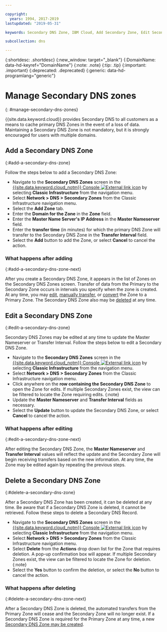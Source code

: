 ```yaml
---

copyright:
  years: 1994, 2017-2019
lastupdated: "2019-05-31"

keywords: Secondary DNS Zone, IBM Cloud, Add Secondary Zone, Edit Secondary Zone, Delete Secondary Zone, primary DNS Zones

subcollection: dns

---
```



{:shortdesc: .shortdesc}
{:new_window: target="_blank"}
{:DomainName: data-hd-keyref="DomainName"}
{:note: .note}
{:tip: .tip}
{:important: .important}
{:deprecated: .deprecated}
{:generic: data-hd-programlang="generic"}


# Manage Secondary DNS zones
{: #manage-secondary-dns-zones}

{{site.data.keyword.cloud}} provides Secondary DNS to all customers as a means to cache primary DNS Zones in the event of a loss of data. Maintaining a Secondary DNS Zone is not mandatory, but it is strongly encouraged for users with multiple domains. 


## Add a Secondary DNS Zone
{:#add-a-secondary-dns-zone}

Follow the steps below to add a Secondary DNS Zone:

* Navigate to the **Secondary DNS Zones** screen in the [{{site.data.keyword.cloud_notm}} Console ![External link icon](../../icons/launch-glyph.svg "External link icon")](https://{DomainName}/) by selecting **Classic Infrastructure** from the navigation menu. 
* Select **Network > DNS > Secondary Zones** from the Classic Infrastructure navigation menu.
* Select the **Add Zone** tab.
* Enter the **Domain for the Zone** in the **Zone** field.
* Enter the **Master Name Server's IP Address** in the **Master Nameserver** field.
* Enter the **transfer time** (in minutes) for which the primary DNS Zone will transfer to the Secondary DNS Zone in the **Transfer Interval** field.
* Select the **Add** button to add the Zone, or select **Cancel** to cancel the action.

### What happens after adding
{:#add-a-secondary-dns-zone-next}

After you create a Secondary DNS Zone, it appears in the list of Zones on the Secondary DNS Zones screen. Transfer of data from the Primary to the Secondary Zone occurs in intervals you specify when the zone is created. At any time, you may [edit](#edit-a-secondary-dns-zone), [manually transfer](/docs/infrastructure/dns?topic=dns-make-a-manual-zone-transfer-for-a-secondary-dns-zone), or [convert](/docs/infrastructure/dns?topic=dns-convert-a-secondary-dns-zone-to-a-primary-zone) the Zone to a Primary Zone. The Secondary DNS Zone also may be [deleted](#delete-a-secondary-dns-zone) at any time.

## Edit a Secondary DNS Zone
{:#edit-a-secondary-dns-zone}

Secondary DNS Zones may be edited at any time to update the Master Nameserver or Transfer Interval. Follow the steps below to edit a Secondary DNS Zone.

* Navigate to the **Secondary DNS Zones** screen in the [{{site.data.keyword.cloud_notm}} Console ![External link icon](../../icons/launch-glyph.svg "External link icon")](https://{DomainName}/) by selecting **Classic Infrastructure** from the navigation menu. 
* Select **Network > DNS > Secondary Zones** from the Classic Infrastructure navigation menu.
* Click anywhere on the **row containing the Secondary DNS Zone** to open the Zone for edits.
  If multiple Secondary Zones exist, the view can be filtered to locate the Zone requiring edits.
  {:note}  
* Update the **Master Nameserver** and **Transfer Interval** fields as necessary.
* Select the **Update** button to update the Secondary DNS Zone, or select **Cancel** to cancel the action.

### What happens after editing
{:#edit-a-secondary-dns-zone-next}

After editing the Secondary DNS Zone, the **Master Nameserver** and **Transfer Interval** values will reflect the update and the Secondary Zone will begin receiving transfers based on the new information. At any time, the Zone may be edited again by repeating the previous steps.

## Delete a Secondary DNS Zone
{:#delete-a-secondary-dns-zone}

After a Secondary DNS Zone has been created, it can be deleted at any time. Be aware that if a Secondary DNS Zone is deleted, it cannot be retrieved. Follow these steps to delete a Secondary DNS Record.

 * Navigate to the **Secondary DNS Zones** screen in the [{{site.data.keyword.cloud_notm}} Console ![External link icon](../../icons/launch-glyph.svg "External link icon")](https://{DomainName}/) by selecting **Classic Infrastructure** from the navigation menu. 
* Select **Network > DNS > Secondary Zones** from the Classic Infrastructure navigation menu.
* Select **Delete** from the **Actions** drop down list for the Zone that requires deletion. A pop-up confirmation box will appear.
  If multiple Secondary Zones exist, the view can be filtered to locate the Zone for deletion.
  {:note}
* Select the **Yes** button to confirm the deletion, or select the **No** button to cancel the action.

### What happens after deleting
{:#delete-a-secondary-dns-zone-next}

After a Secondary DNS Zone is deleted, the automated transfers from the Primary Zone will cease and the Secondary Zone will no longer exist. If a Secondary DNS Zone is required for the Primary Zone at any time, a new [Secondary DNS Zone may be created](#add-a-secondary-dns-zone).
